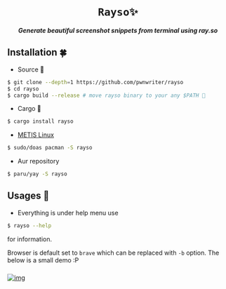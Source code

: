<div align="center">
  <h1><code>Rayso✨</code></h1> 

<p><strong><em>Generate beautiful screenshot snippets from terminal using ray.so</em></strong></p>
</div>


## Installation 🍀

- Source 🍙

```bash
$ git clone --depth=1 https://github.com/pwnwriter/rayso
$ cd rayso
$ cargo build --release # move rayso binary to your any $PATH 🥦
```

- Cargo 🦀

```bash
$ cargo install rayso
 ```

- [METIS Linux](https://metislinux.org)

```bash
$ sudo/doas pacman -S rayso
```

- Aur repository

```bash
$ paru/yay -S rayso
```


## Usages 🎠
  - Everything is under help menu use
```bash
$ rayso --help 
```
for information.

Browser is default set to `brave` which can be replaced with `-b` option. The below is a small demo :P 
### 
<a href="https://youtu.be/TeyzQb8gUQs" target="_blank"><img src="https://github.com/pwnwriter/rayso/blob/images/884145.png" alt="img"  align="center"/></a>



